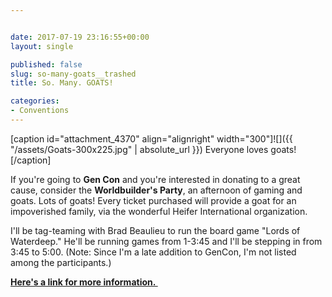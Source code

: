 ```yaml
---


date: 2017-07-19 23:16:55+00:00
layout: single

published: false
slug: so-many-goats__trashed
title: So. Many. GOATS!

categories:
- Conventions
---
```


[caption id="attachment_4370" align="alignright" width="300"]![]({{ "/assets/Goats-300x225.jpg" | absolute_url }}) Everyone loves goats![/caption]

If you're going to **Gen Con** and you're interested in donating to a great cause, consider the **Worldbuilder's Party**, an afternoon of gaming and goats. Lots of goats! Every ticket purchased will provide a goat for an impoverished family, via the wonderful Heifer International organization.

I'll be tag-teaming with Brad Beaulieu to run the board game "Lords of Waterdeep." He'll be running games from 1-3:45 and I'll be stepping in from 3:45 to 5:00. (Note: Since I'm a late addition to GenCon, I'm not listed among the participants.)


**[Here's a link for more information. ](https://worldbuildersparty.com)**
